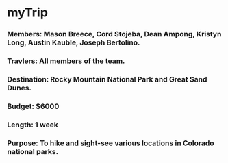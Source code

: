 # myTrip

### Members: Mason Breece, Cord Stojeba, Dean Ampong, Kristyn Long, Austin Kauble, Joseph Bertolino.

### Travlers: All members of the team.

### Destination: Rocky Mountain National Park and Great Sand Dunes.

### Budget: $6000

### Length: 1 week

### Purpose: To hike and sight-see various locations in Colorado national parks.



